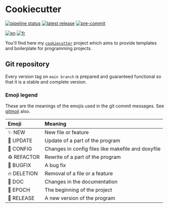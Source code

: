 # Cookiecutter

[![pipeline status](https://git.unistra.fr/erken/cookiecutter/-/badges/main/pipeline.svg)](https://git.unistra.fr/erken/cookiecutter/-/commits/main)
[![latest release](https://git.unistra.fr/erken/cookiecutter/-/badges/release.svg)](https://git.unistra.fr/erken/cookiecutter/-/releases/permalink/latest)
[![pre-commit](https://img.shields.io/badge/pre--commit-enabled-brightgreen?logo=pre-commit)](https://github.com/pre-commit/pre-commit)

[![en](https://img.shields.io/badge/lang-en-red.svg)](README.md)
[![fr](https://img.shields.io/badge/lang-fr-yellow.svg)](README.fr.md)

You'll find here my [`cookiecutter`](https://github.com/cookiecutter/cookiecutter) project which aims to provide templates and boilerplate for programming projects.

## Git repository

Every version tag on `main branch` is prepared and guaranteed functional so that it is a stable and complete version.

### Emoji legend

These are the meanings of the emojis used in the git commit messages. See [gitmoji](https://gitmoji.dev/) also.

| Emoji              | Meaning                                            |
|:-------------------|:---------------------------------------------------|
| :sparkles: NEW     | New file or feature                                |
| :wrench: UPDATE    | Update of a part of the program                    |
| :hammer: CONFIG    | Changes in config files like makefile and doxyfile |
| :recycle: REFACTOR | Rewrite of a part of the program                   |
| :bug: BUGFIX       | A bug fix                                          |
| :fire: DELETION    | Removal of a file or a feature                     |
| :memo: DOC         | Changes in the documentation                       |
| :tada: EPOCH       | The beginning of the project                       |
| :rocket: RELEASE   | A new version of the program                       |
